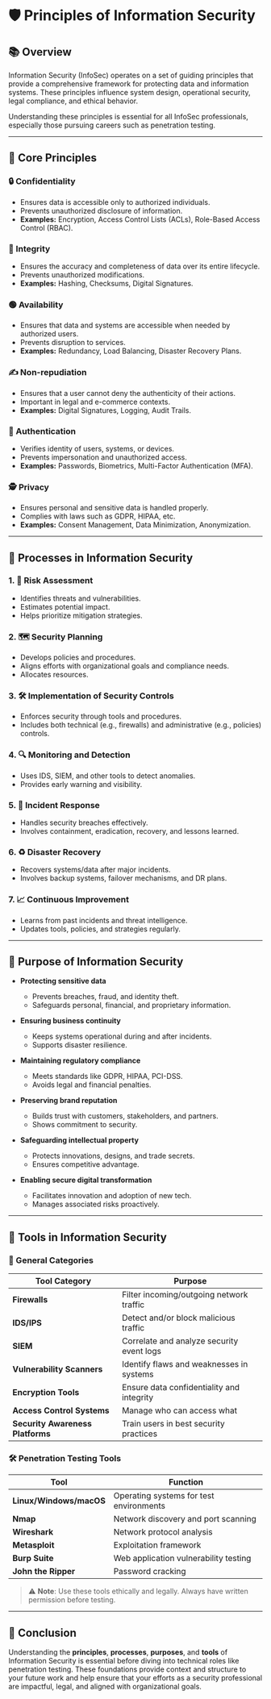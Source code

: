 # 🛡️ Principles of Information Security

## 📚 Overview

Information Security (InfoSec) operates on a set of guiding principles that provide a comprehensive framework for protecting data and information systems. These principles influence system design, operational security, legal compliance, and ethical behavior.

Understanding these principles is essential for all InfoSec professionals, especially those pursuing careers such as penetration testing.

---

## 🔑 Core Principles

### 🔒 Confidentiality
- Ensures data is accessible only to authorized individuals.
- Prevents unauthorized disclosure of information.
- **Examples:** Encryption, Access Control Lists (ACLs), Role-Based Access Control (RBAC).

### 📑 Integrity
- Ensures the accuracy and completeness of data over its entire lifecycle.
- Prevents unauthorized modifications.
- **Examples:** Hashing, Checksums, Digital Signatures.

### 🟢 Availability
- Ensures that data and systems are accessible when needed by authorized users.
- Prevents disruption to services.
- **Examples:** Redundancy, Load Balancing, Disaster Recovery Plans.

### ✍️ Non-repudiation
- Ensures that a user cannot deny the authenticity of their actions.
- Important in legal and e-commerce contexts.
- **Examples:** Digital Signatures, Logging, Audit Trails.

### 👤 Authentication
- Verifies identity of users, systems, or devices.
- Prevents impersonation and unauthorized access.
- **Examples:** Passwords, Biometrics, Multi-Factor Authentication (MFA).

### 🕵️ Privacy
- Ensures personal and sensitive data is handled properly.
- Complies with laws such as GDPR, HIPAA, etc.
- **Examples:** Consent Management, Data Minimization, Anonymization.

---

## 🔁 Processes in Information Security

### 1. 🧮 Risk Assessment
- Identifies threats and vulnerabilities.
- Estimates potential impact.
- Helps prioritize mitigation strategies.

### 2. 🗺️ Security Planning
- Develops policies and procedures.
- Aligns efforts with organizational goals and compliance needs.
- Allocates resources.

### 3. 🛠️ Implementation of Security Controls
- Enforces security through tools and procedures.
- Includes both technical (e.g., firewalls) and administrative (e.g., policies) controls.

### 4. 🔍 Monitoring and Detection
- Uses IDS, SIEM, and other tools to detect anomalies.
- Provides early warning and visibility.

### 5. 🚨 Incident Response
- Handles security breaches effectively.
- Involves containment, eradication, recovery, and lessons learned.

### 6. ♻️ Disaster Recovery
- Recovers systems/data after major incidents.
- Involves backup systems, failover mechanisms, and DR plans.

### 7. 📈 Continuous Improvement
- Learns from past incidents and threat intelligence.
- Updates tools, policies, and strategies regularly.

---

## 🎯 Purpose of Information Security

- **Protecting sensitive data**
  - Prevents breaches, fraud, and identity theft.
  - Safeguards personal, financial, and proprietary information.

- **Ensuring business continuity**
  - Keeps systems operational during and after incidents.
  - Supports disaster resilience.

- **Maintaining regulatory compliance**
  - Meets standards like GDPR, HIPAA, PCI-DSS.
  - Avoids legal and financial penalties.

- **Preserving brand reputation**
  - Builds trust with customers, stakeholders, and partners.
  - Shows commitment to security.

- **Safeguarding intellectual property**
  - Protects innovations, designs, and trade secrets.
  - Ensures competitive advantage.

- **Enabling secure digital transformation**
  - Facilitates innovation and adoption of new tech.
  - Manages associated risks proactively.

---

## 🧰 Tools in Information Security

### 🧾 General Categories

| Tool Category                    | Purpose                                                       |
|----------------------------------|---------------------------------------------------------------|
| **Firewalls**                   | Filter incoming/outgoing network traffic                      |
| **IDS/IPS**                     | Detect and/or block malicious traffic                         |
| **SIEM**                        | Correlate and analyze security event logs                     |
| **Vulnerability Scanners**      | Identify flaws and weaknesses in systems                      |
| **Encryption Tools**            | Ensure data confidentiality and integrity                     |
| **Access Control Systems**      | Manage who can access what                                    |
| **Security Awareness Platforms**| Train users in best security practices                        |

### 🛠️ Penetration Testing Tools

| Tool               | Function                                    |
|--------------------|---------------------------------------------|
| **Linux/Windows/macOS** | Operating systems for test environments      |
| **Nmap**           | Network discovery and port scanning         |
| **Wireshark**      | Network protocol analysis                   |
| **Metasploit**     | Exploitation framework                      |
| **Burp Suite**     | Web application vulnerability testing       |
| **John the Ripper**| Password cracking                           |

> ⚠️ **Note**: Use these tools ethically and legally. Always have written permission before testing.

---

## 🚀 Conclusion

Understanding the **principles**, **processes**, **purposes**, and **tools** of Information Security is essential before diving into technical roles like penetration testing. These foundations provide context and structure to your future work and help ensure that your efforts as a security professional are impactful, legal, and aligned with organizational goals.

